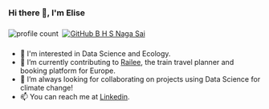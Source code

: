 ### Hi there 👋, I'm Elise

###
![profile count](https://komarev.com/ghpvc/?username=elise-chin&color=red)&nbsp;
[![GitHub B H S Naga Sai](https://img.shields.io/github/followers/elise-chin?label=follow&style=social)](https://github.com/elise-chin)&nbsp;
###

- 👀 I'm interested in Data Science and Ecology.
- 🚂 I’m currently contributing to [Railee](https://www.railee.com/), the train travel planner and booking platform for Europe.
- 👯 I’m always looking for collaborating on projects using Data Science for climate change!
- 📫 You can reach me at [Linkedin](https://fr.linkedin.com/in/elise-chin).


<!--
**elise-chin/elise-chin** is a ✨ _special_ ✨ repository because its `README.md` (this file) appears on your GitHub profile.



Here are some ideas to get you started:

- 🔭 I’m currently working on ...
- 🌱 I’m currently learning ...
- 👯 I’m looking to collaborate on ...
- 🤔 I’m looking for help with ...
- 💬 Ask me about ...
- 📫 How to reach me: ...
- 😄 Pronouns: ...
- ⚡ Fun fact: ...
-->

